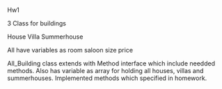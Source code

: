 Hw1

3 Class for buildings

House
Villa 
Summerhouse

All have variables as 
  room
	saloon
  size
	price
  
All_Building class extends with Method interface which include needded methods. Also has variable as array for holding all houses, villas and summerhouses.
  Implemented methods which specified in homework.
